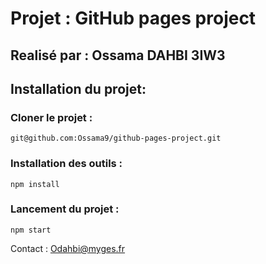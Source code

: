 # Projet : GitHub pages project

## Realisé par : Ossama DAHBI 3IW3

## Installation du projet:

### Cloner le projet :

`git@github.com:Ossama9/github-pages-project.git`

### Installation des outils :

`npm install`

### Lancement du projet :

`npm start`




Contact : <Odahbi@myges.fr>
